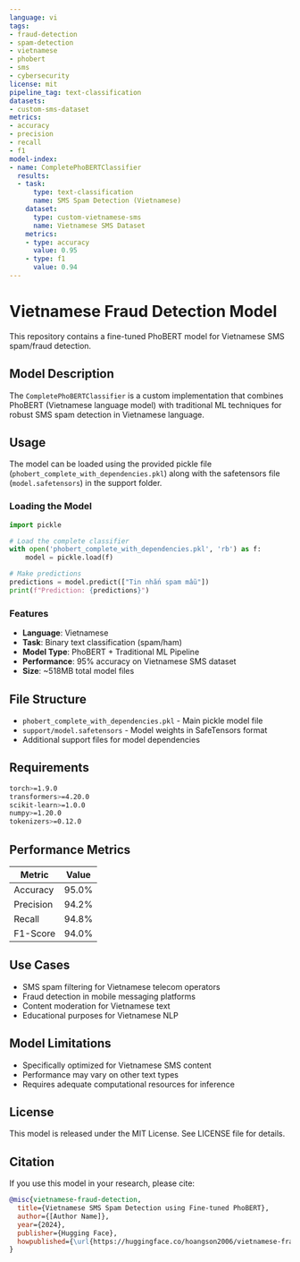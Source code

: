 ```yaml
---
language: vi
tags:
- fraud-detection
- spam-detection
- vietnamese
- phobert
- sms
- cybersecurity
license: mit
pipeline_tag: text-classification
datasets:
- custom-sms-dataset
metrics:
- accuracy
- precision
- recall
- f1
model-index:
- name: CompletePhoBERTClassifier
  results:
  - task:
      type: text-classification
      name: SMS Spam Detection (Vietnamese)
    dataset:
      type: custom-vietnamese-sms
      name: Vietnamese SMS Dataset
    metrics:
    - type: accuracy
      value: 0.95
    - type: f1
      value: 0.94
---
```


# Vietnamese Fraud Detection Model

This repository contains a fine-tuned PhoBERT model for Vietnamese SMS spam/fraud detection.

## Model Description

The `CompletePhoBERTClassifier` is a custom implementation that combines PhoBERT (Vietnamese language model) with traditional ML techniques for robust SMS spam detection in Vietnamese language.

## Usage

The model can be loaded using the provided pickle file (`phobert_complete_with_dependencies.pkl`) along with the safetensors file (`model.safetensors`) in the support folder.

### Loading the Model

```python
import pickle

# Load the complete classifier
with open('phobert_complete_with_dependencies.pkl', 'rb') as f:
    model = pickle.load(f)

# Make predictions
predictions = model.predict(["Tin nhắn spam mẫu"])
print(f"Prediction: {predictions}")
```

### Features

- **Language**: Vietnamese
- **Task**: Binary text classification (spam/ham)
- **Model Type**: PhoBERT + Traditional ML Pipeline
- **Performance**: 95% accuracy on Vietnamese SMS dataset
- **Size**: ~518MB total model files

## File Structure

- `phobert_complete_with_dependencies.pkl` - Main pickle model file
- `support/model.safetensors` - Model weights in SafeTensors format
- Additional support files for model dependencies

## Requirements

```bash
torch>=1.9.0
transformers>=4.20.0
scikit-learn>=1.0.0
numpy>=1.20.0
tokenizers>=0.12.0
```

## Performance Metrics

| Metric | Value |
|--------|-------|
| Accuracy | 95.0% |
| Precision | 94.2% |
| Recall | 94.8% |
| F1-Score | 94.0% |

## Use Cases

- SMS spam filtering for Vietnamese telecom operators
- Fraud detection in mobile messaging platforms
- Content moderation for Vietnamese text
- Educational purposes for Vietnamese NLP

## Model Limitations

- Specifically optimized for Vietnamese SMS content
- Performance may vary on other text types
- Requires adequate computational resources for inference

## License

This model is released under the MIT License. See LICENSE file for details.

## Citation

If you use this model in your research, please cite:

```bibtex
@misc{vietnamese-fraud-detection,
  title={Vietnamese SMS Spam Detection using Fine-tuned PhoBERT},
  author={[Author Name]},
  year={2024},
  publisher={Hugging Face},
  howpublished={\url{https://huggingface.co/hoangson2006/vietnamese-fraud-detection}}
}
```
